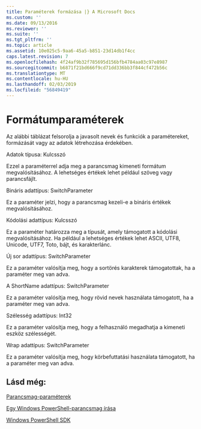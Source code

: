 ```yaml
---
title: Paraméterek formázása |} A Microsoft Docs
ms.custom: ''
ms.date: 09/13/2016
ms.reviewer: ''
ms.suite: ''
ms.tgt_pltfrm: ''
ms.topic: article
ms.assetid: 10e025c5-9aa6-45a5-b851-23d14db1f4cc
caps.latest.revision: 7
ms.openlocfilehash: 4f24af9b32f785695d156bfb4784aa03c97e8987
ms.sourcegitcommit: b6871f21bd666f9cd71dd336bb3f844cf472b56c
ms.translationtype: MT
ms.contentlocale: hu-HU
ms.lasthandoff: 02/03/2019
ms.locfileid: "56849419"
---
```

# <a name="format-parameters"></a>Formátumparaméterek

Az alábbi táblázat felsorolja a javasolt nevek és funkciók a paramétereket, formázását vagy az adatok létrehozása érdekében.

Adatok típusa: Kulcsszó

Ezzel a paraméterrel adja meg a parancsmag kimeneti formátum megvalósításához. A lehetséges értékek lehet például szöveg vagy parancsfájlt.

Bináris adattípus: SwitchParameter

Ez a paraméter jelzi, hogy a parancsmag kezeli-e a bináris értékek megvalósításához.

Kódolási adattípus: Kulcsszó

Ez a paraméter határozza meg a típusát, amely támogatott a kódolási megvalósításához. Ha például a lehetséges értékek lehet ASCII, UTF8, Unicode, UTF7, Toto, bájt, és karakterlánc.

Új sor adattípus: SwitchParameter

Ez a paraméter valósítja meg, hogy a sortörés karakterek támogatottak, ha a paraméter meg van adva.

A ShortName adattípus: SwitchParameter

Ez a paraméter valósítja meg, hogy rövid nevek használata támogatott, ha a paraméter meg van adva.

Szélesség adattípus: Int32

Ez a paraméter valósítja meg, hogy a felhasználó megadhatja a kimeneti eszköz szélességét.

Wrap adattípus: SwitchParameter

Ez a paraméter valósítja meg, hogy körbefuttatási használata támogatott, ha a paraméter meg van adva.

## <a name="see-also"></a>Lásd még:

[Parancsmag-paraméterek](./cmdlet-parameters.md)

[Egy Windows PowerShell-parancsmag írása](./writing-a-windows-powershell-cmdlet.md)

[Windows PowerShell SDK](../windows-powershell-reference.md)
